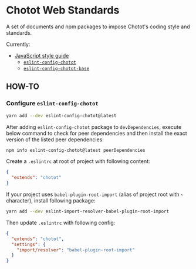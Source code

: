 # Chotot Web Standards

A set of documents and npm packages to impose Chotot's coding style and standards.

Currently:

- [JavaScript style guide](https://github.com/ChoTotOSS/chotot-web-standards/tree/master/javascript)
  - [`eslint-config-chotot`](https://www.npmjs.com/package/eslint-config-chotot)
  - [`eslint-config-chotot-base`](https://www.npmjs.com/package/eslint-config-chotot-base)


## HOW-TO

### Configure `eslint-config-chotot`

```sh
yarn add --dev eslint-config-chotot@latest
```

After adding `eslint-config-chotot` package to `devDependencies`, execute below command to check for peer dependencies and then install the exact version of the listed peer dependencies:

```sh
npm info eslint-config-chotot@latest peerDependencies
```

Create a `.eslintrc` at root of project with following content:

```json
{
  "extends": "chotot"
}
```

If your project uses `babel-plugin-root-import` (alias of project root with `~` character), install following package:

```sh
yarn add --dev eslint-import-resolver-babel-plugin-root-import
```

Then update `.eslintrc` with following config:

```json
{
  "extends": "chotot",
  "settings": {
    "import/resolver": "babel-plugin-root-import"
  }
}
```

